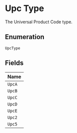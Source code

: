 
# Upc Type

The Universal Product Code type.

## Enumeration

`UpcType`

## Fields

| Name |
|  --- |
| `UpcA` |
| `UpcB` |
| `UpcC` |
| `UpcD` |
| `UpcE` |
| `Upc2` |
| `Upc5` |

